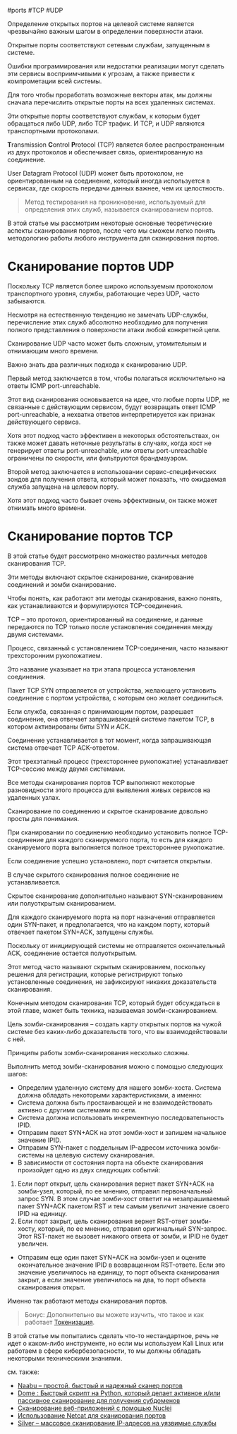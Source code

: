#ports #TCP #UDP 

Определение открытых портов на целевой системе является чрезвычайно важным шагом в определении поверхности атаки.

Открытые порты соответствуют сетевым службам, запущенным в системе.

Ошибки программирования или недостатки реализации могут сделать эти сервисы восприимчивыми к угрозам, а также привести к компрометации всей системы.

Для того чтобы проработать возможные векторы атак, мы должны сначала перечислить открытые порты на всех удаленных системах.

Эти открытые порты соответствуют службам, к которым будет обращаться либо UDP, либо TCP трафик. И TCP, и UDP являются транспортными протоколами.

**T**ransmission **C**ontrol **P**rotocol (TCP) является более распространенным из двух протоколов и обеспечивает связь, ориентированную на соединение.

User Datagram Protocol (UDP) может быть протоколом, не ориентированным на соединение, который иногда используется в сервисах, где скорость передачи данных важнее, чем их целостность.

> Метод тестирования на проникновение, используемый для определения этих служб, называется сканированием портов.

В этой статье мы рассмотрим некоторые основные теоретические аспекты сканирования портов, после чего мы сможем легко понять методологию работы любого инструмента для сканирования портов.

# Сканирование портов UDP

Поскольку TCP является более широко используемым протоколом транспортного уровня, службы, работающие через UDP, часто забываются.

Несмотря на естественную тенденцию не замечать UDP-службы, перечисление этих служб абсолютно необходимо для получения полного представления о поверхности атаки любой конкретной цели.

Сканирование UDP часто может быть сложным, утомительным и отнимающим много времени.

Важно знать два различных подхода к сканированию UDP.

Первый метод заключается в том, чтобы полагаться исключительно на ответы ICMP port-unreachable.

Этот вид сканирования основывается на идее, что любые порты UDP, не связанные с действующим сервисом, будут возвращать ответ ICMP port-unreachable, а нехватка ответов интерпретируется как признак действующего сервиса.

Хотя этот подход часто эффективен в некоторых обстоятельствах, он также может давать неточные результаты в случаях, когда хост не генерирует ответы port-unreachable, или ответы port-unreachable ограничены по скорости, или фильтруются брандмауэром.

Второй метод заключается в использовании сервис-специфических зондов для получения ответа, который может показать, что ожидаемая служба запущена на целевом порту.

Хотя этот подход часто бывает очень эффективным, он также может отнимать много времени.

# Сканирование портов TCP

В этой статье будет рассмотрено множество различных методов сканирования TCP.

Эти методы включают скрытое сканирование, сканирование соединений и зомби сканирование.

Чтобы понять, как работают эти методы сканирования, важно понять, как устанавливаются и формулируются TCP-соединения.

TCP – это протокол, ориентированный на соединение, и данные передаются по TCP только после установления соединения между двумя системами.

Процесс, связанный с установлением TCP-соединения, часто называют трехсторонним рукопожатием.

Это название указывает на три этапа процесса установления соединения.

Пакет TCP SYN отправляется от устройства, желающего установить соединение с портом устройства, с которым оно желает соединиться.

Если служба, связанная с принимающим портом, разрешает соединение, она отвечает запрашивающей системе пакетом TCP, в котором активированы биты SYN и ACK.

Соединение устанавливается в тот момент, когда запрашивающая система отвечает TCP ACK-ответом.

Этот трехэтапный процесс (трехстороннее рукопожатие) устанавливает TCP-сессию между двумя системами.

Все методы сканирования портов TCP выполняют некоторые разновидности этого процесса для выявления живых сервисов на удаленных узлах.

Сканирование по соединению и скрытое сканирование довольно просты для понимания.

При сканировании по соединению необходимо установить полное TCP-соединение для каждого сканируемого порта, то есть для каждого сканируемого порта выполняется полное трехстороннее рукопожатие.

Если соединение успешно установлено, порт считается открытым.

В случае скрытого сканирования полное соединение не устанавливается.

Скрытое сканирование дополнительно называют SYN-сканированием или полуоткрытым сканированием.

Для каждого сканируемого порта на порт назначения отправляется один SYN-пакет, и предполагается, что на каждом порту, который отвечает пакетом SYN+ACK, запущены службы.

Поскольку от инициирующей системы не отправляется окончательный ACK, соединение остается полуоткрытым.

Этот метод часто называют скрытым сканированием, поскольку решения для регистрации, которые регистрируют только установленные соединения, не зафиксируют никаких доказательств сканирования.

Конечным методом сканирования TCP, который будет обсуждаться в этой главе, может быть техника, называемая зомби-сканированием.

Цель зомби-сканирования – создать карту открытых портов на чужой системе без каких-либо доказательств того, что вы взаимодействовали с ней.

Принципы работы зомби-сканирования несколько сложны.

Выполнить метод зомби-сканирования можно с помощью следующих шагов:

-   Определим удаленную систему для нашего зомби-хоста. Система должна обладать некоторыми характеристиками, а именно:
-   Система должна быть простаивающей и не взаимодействовать активно с другими системами по сети.
-   Система должна использовать инкрементную последовательность IPID.
-   Отправим пакет SYN+ACK на этот зомби-хост и запишем начальное значение IPID.
-   Отправим SYN-пакет с поддельным IP-адресом источника зомби-системы на целевую систему сканирования.
-   В зависимости от состояния порта на объекте сканирования произойдет одно из двух следующих событий:

1.  Если порт открыт, цель сканирования вернет пакет SYN+ACK на зомби-узел, который, по ее мнению, отправил первоначальный запрос SYN. В этом случае зомби-хост ответит на незапрашиваемый пакет SYN+ACK пакетом RST и тем самым увеличит значение своего IPID на единицу.
2.  Если порт закрыт, цель сканирования вернет RST-ответ зомби-хосту, который, по ее мнению, отправил оригинальный SYN-запрос. Этот RST-пакет не вызовет никакого ответа от зомби, и IPID не будет увеличен.

-   Отправим еще один пакет SYN+ACK на зомби-узел и оцените окончательное значение IPID в возвращенном RST-ответе. Если это значение увеличилось на единицу, то порт объекта сканирования закрыт, а если значение увеличилось на два, то порт объекта сканирования открыт.

Именно так работают методы сканирования портов.

> Бонус: Дополнительно вы можете изучить, что такое и как работает [Токенизация](https://pikabu.ru/story/osnovyi_personalnoy_zashchityi_v_usloviyakh_kibervoynyi_8965063).

В этой статье мы попытались сделать что-то нестандартное, речь не идет о каком-либо инструменте, но если мы используем Kali Linux или работаем в сфере кибербезопасности, то мы должны обладать некоторыми техническими знаниями.

см. также:

-   [Naabu – простой, быстрый и надежный сканер портов](https://itsecforu.ru/2022/04/20/%f0%9f%96%a7-naabu-%d0%bf%d1%80%d0%be%d1%81%d1%82%d0%be%d0%b9-%d0%b1%d1%8b%d1%81%d1%82%d1%80%d1%8b%d0%b9-%d0%b8-%d0%bd%d0%b0%d0%b4%d0%b5%d0%b6%d0%bd%d1%8b%d0%b9-%d1%81%d0%ba%d0%b0%d0%bd%d0%b5%d1%80/)
-   [Dome : Быстрый скрипт на Python, который делает активное и/или пассивное сканирование для получения субдоменов](https://itsecforu.ru/2022/04/19/%f0%9f%8c%90-dome-%d0%b1%d1%8b%d1%81%d1%82%d1%80%d1%8b%d0%b9-%d1%81%d0%ba%d1%80%d0%b8%d0%bf%d1%82-%d0%bd%d0%b0-python-%d0%ba%d0%be%d1%82%d0%be%d1%80%d1%8b%d0%b9-%d0%b4%d0%b5%d0%bb%d0%b0%d0%b5%d1%82/)
-   [Сканирование веб-приложений с помощью Nuclei](https://itsecforu.ru/2021/12/13/%f0%9f%96%a7-%d1%81%d0%ba%d0%b0%d0%bd%d0%b8%d1%80%d0%be%d0%b2%d0%b0%d0%bd%d0%b8%d0%b5-%d0%b2%d0%b5%d0%b1-%d0%bf%d1%80%d0%b8%d0%bb%d0%be%d0%b6%d0%b5%d0%bd%d0%b8%d0%b9-%d1%81-%d0%bf%d0%be%d0%bc%d0%be/)
-   [Использование Netcat для сканирования портов](https://itsecforu.ru/2021/06/03/%f0%9f%96%a7-%d0%b8%d1%81%d0%bf%d0%be%d0%bb%d1%8c%d0%b7%d0%be%d0%b2%d0%b0%d0%bd%d0%b8%d0%b5-netcat-%d0%b4%d0%bb%d1%8f-%d1%81%d0%ba%d0%b0%d0%bd%d0%b8%d1%80%d0%be%d0%b2%d0%b0%d0%bd%d0%b8%d1%8f-%d0%bf/)
-   [Silver – массовое сканирование IP-адресов на уязвимые службы](https://itsecforu.ru/2019/12/20/%f0%9f%94%8d-silver-%d0%bc%d0%b0%d1%81%d1%81%d0%be%d0%b2%d0%be%d0%b5-%d1%81%d0%ba%d0%b0%d0%bd%d0%b8%d1%80%d0%be%d0%b2%d0%b0%d0%bd%d0%b8%d0%b5-ip-%d0%b0%d0%b4%d1%80%d0%b5%d1%81%d0%be%d0%b2-%d0%b4/)